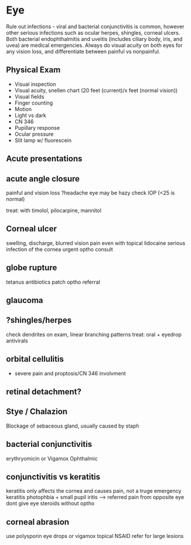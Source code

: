# Eye 
Rule out infections - viral and bacterial conjunctivitis is common, however other serious infections such as ocular herpes, shingles, corneal ulcers. Both bacterial endophthalmitis and uveitis (includes ciliary body, iris, and uvea) are medical emergencies. Always do visual acuity on both eyes for any vision loss, and differentiate between painful vs nonpainful.

## Physical Exam
- Visual inspection
- Visual acuity, snellen chart (20 feet (current)/x feet (normal vision))
- Visual fields
- Finger counting
- Motion
- Light vs dark
- CN 346
- Pupillary response
- Ocular pressure
- Slit lamp w/ fluorescein

## Acute presentations
## acute angle closure
painful and vision loss
?headache
eye may be hazy
check IOP (<25 is normal)

treat: with timolol, pilocarpine, mannitol

## Corneal ulcer
swelling, discharge, blurred vision
pain even with topical lidocaine
serious infection of the cornea
urgent optho consult
## globe rupture
tetanus
antibiotics
patch
optho referral

## glaucoma
## ?shingles/herpes
check dendrites on exam, linear branching patterns
treat: oral + eyedrop antivirals

## orbital cellulitis
- severe pain and proptosis/CN 346 involvment

## retinal detachment?

## Stye / Chalazion
Blockage of sebaceous gland, usually caused by staph

## bacterial conjunctivitis
erythryomicin or Vigamox Ophthalmic

## conjunctivitis vs keratitis
keratitis only affects the cornea and causes pain, not a truge emergency
keratitis photophbia + small pupil
iritis --> referred pain from opposite eye
dont give eye steroids without optho

## corneal abrasion
use polysporin eye drops or vigamox
topical NSAID
refer for large lesions
